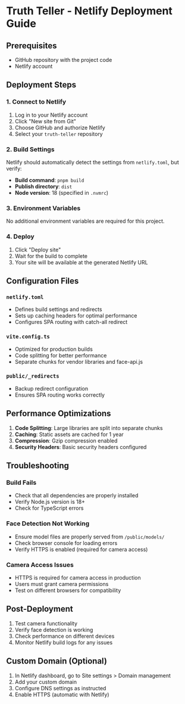# Truth Teller - Netlify Deployment Guide

## Prerequisites
- GitHub repository with the project code
- Netlify account

## Deployment Steps

### 1. Connect to Netlify
1. Log in to your Netlify account
2. Click "New site from Git"
3. Choose GitHub and authorize Netlify
4. Select your `truth-teller` repository

### 2. Build Settings
Netlify should automatically detect the settings from `netlify.toml`, but verify:
- **Build command**: `pnpm build`
- **Publish directory**: `dist`
- **Node version**: 18 (specified in `.nvmrc`)

### 3. Environment Variables
No additional environment variables are required for this project.

### 4. Deploy
1. Click "Deploy site"
2. Wait for the build to complete
3. Your site will be available at the generated Netlify URL

## Configuration Files

### `netlify.toml`
- Defines build settings and redirects
- Sets up caching headers for optimal performance
- Configures SPA routing with catch-all redirect

### `vite.config.ts`
- Optimized for production builds
- Code splitting for better performance
- Separate chunks for vendor libraries and face-api.js

### `public/_redirects`
- Backup redirect configuration
- Ensures SPA routing works correctly

## Performance Optimizations

1. **Code Splitting**: Large libraries are split into separate chunks
2. **Caching**: Static assets are cached for 1 year
3. **Compression**: Gzip compression enabled
4. **Security Headers**: Basic security headers configured

## Troubleshooting

### Build Fails
- Check that all dependencies are properly installed
- Verify Node.js version is 18+
- Check for TypeScript errors

### Face Detection Not Working
- Ensure model files are properly served from `/public/models/`
- Check browser console for loading errors
- Verify HTTPS is enabled (required for camera access)

### Camera Access Issues
- HTTPS is required for camera access in production
- Users must grant camera permissions
- Test on different browsers for compatibility

## Post-Deployment

1. Test camera functionality
2. Verify face detection is working
3. Check performance on different devices
4. Monitor Netlify build logs for any issues

## Custom Domain (Optional)

1. In Netlify dashboard, go to Site settings > Domain management
2. Add your custom domain
3. Configure DNS settings as instructed
4. Enable HTTPS (automatic with Netlify)